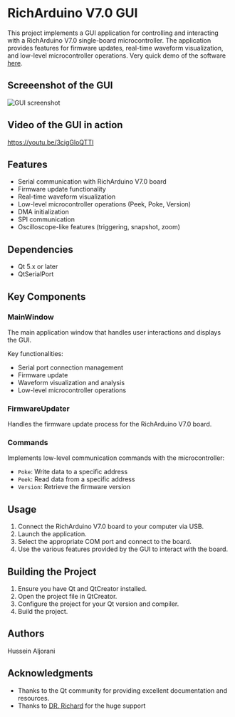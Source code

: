 # RichArduino V7.0 GUI

This project implements a GUI application for controlling and interacting with a RichArduino V7.0 single-board microcontroller. The application provides features for firmware updates, real-time waveform visualization, and low-level microcontroller operations.
Very quick demo of the software [here](https://www.youtube.com/watch?v=elPzWEfb8gQ).

## Screeenshot of the GUI

![GUI screenshot](https://media.licdn.com/dms/image/v2/D562DAQHrcZNQ19JP4Q/profile-treasury-image-shrink_800_800/profile-treasury-image-shrink_800_800/0/1719113969491?e=1725670800&v=beta&t=9TGOZm4Ht4_j-iGXrEOoD18HosJiPP12yuRWpnIJc84)

## Video of the GUI in action
https://youtu.be/3cigGloQTTI

## Features

- Serial communication with RichArduino V7.0 board
- Firmware update functionality
- Real-time waveform visualization
- Low-level microcontroller operations (Peek, Poke, Version)
- DMA initialization
- SPI communication
- Oscilloscope-like features (triggering, snapshot, zoom)

## Dependencies

- Qt 5.x or later
- QtSerialPort

## Key Components

### MainWindow

The main application window that handles user interactions and displays the GUI.

Key functionalities:
- Serial port connection management
- Firmware update
- Waveform visualization and analysis
- Low-level microcontroller operations

### FirmwareUpdater

Handles the firmware update process for the RichArduino V7.0 board.

### Commands

Implements low-level communication commands with the microcontroller:

- `Poke`: Write data to a specific address
- `Peek`: Read data from a specific address
- `Version`: Retrieve the firmware version

## Usage

1. Connect the RichArduino V7.0 board to your computer via USB.
2. Launch the application.
3. Select the appropriate COM port and connect to the board.
4. Use the various features provided by the GUI to interact with the board.

## Building the Project

1. Ensure you have Qt and QtCreator installed.
2. Open the project file in QtCreator.
3. Configure the project for your Qt version and compiler.
4. Build the project.

## Authors
Hussein Aljorani

## Acknowledgments

- Thanks to the Qt community for providing excellent documentation and resources.
- Thanks to [DR. Richard](https://www.linkedin.com/in/william-richard-b6b59a101/) for the huge support 
